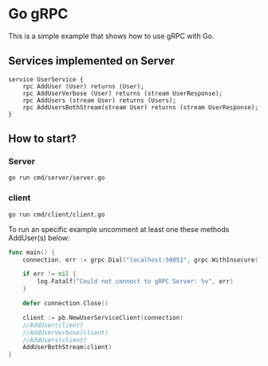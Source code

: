 # Go gRPC

This is a simple example that shows how to use gRPC with Go.

## Services implemented on Server


```
service UserService {
    rpc AddUser (User) returns (User);
    rpc AddUserVerbose (User) returns (stream UserResponse);
    rpc AddUsers (stream User) returns (Users);
    rpc AddUsersBothStream(stream User) returns (stream UserResponse);
}
```


## How to start?

### Server

```
go run cmd/server/server.go
```


### client

```
go run cmd/client/client.go
```

To run an specific example uncomment at least one these methods AddUser(s) below:

```go
func main() {
	connection, err := grpc.Dial("localhost:50051", grpc.WithInsecure())

	if err != nil {
		log.Fatalf("Could not connect to gRPC Server: %v", err)
	}

	defer connection.Close()

	client := pb.NewUserServiceClient(connection)
	//AddUser(client)
	//AddUserVerbose(client)
	//AddUsers(client)
	AddUserBothStream(client)
}
```